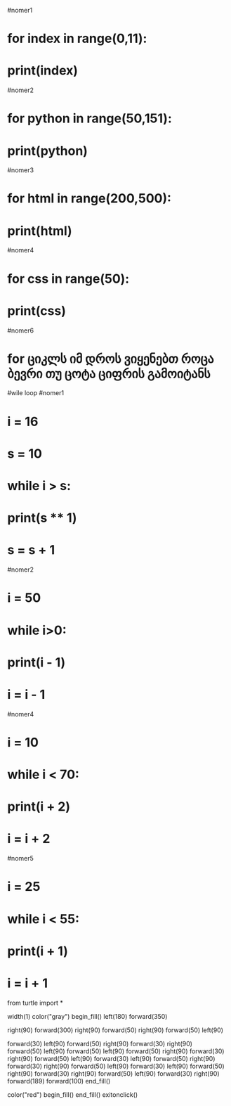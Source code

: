 #nomer1
# for index in range(0,11):
#   print(index)

#nomer2
# for python in range(50,151):
#     print(python)

#nomer3
# for html in range(200,500):
#     print(html)

#nomer4
# for css in range(50):
#     print(css)

#nomer6
# for ციკლს იმ დროს ვიყენებთ როცა ბევრი თუ ცოტა ციფრის გამოიტანს 

#wile loop
#nomer1
# i = 16
# s = 10

# while i > s:
#     print(s ** 1)
#     s = s + 1

#nomer2
# i = 50
# while i>0:
#     print(i - 1)
#     i = i - 1

#nomer4
# i = 10

# while i < 70:
#     print(i + 2)
#     i = i + 2

#nomer5
# i = 25

# while i < 55:
#     print(i + 1)
#     i = i + 1

from turtle import *


width(1)
color("gray")
begin_fill()
left(180)
forward(350)

right(90)
forward(300)
right(90)
forward(50)
right(90)
forward(50)
left(90)

forward(30)
left(90)
forward(50)
right(90)
forward(30)
right(90)
forward(50)
left(90)
forward(50)
left(90)
forward(50)
right(90)
forward(30)
right(90)
forward(50)
left(90)
forward(30)
left(90)
forward(50)
right(90)
forward(30)
right(90)
forward(50)
left(90)
forward(30)
left(90)
forward(50)
right(90)
forward(30)
right(90)
forward(50)
left(90)
forward(30)
right(90)
forward(189)
forward(100)
end_fill()

color("red")
begin_fill()
end_fill()
exitonclick()
